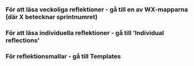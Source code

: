 ### För att läsa veckoliga reflektioner - gå till en av WX-mapparna (där X betecknar sprintnumret)

### För att läsa individuella reflektioner - gå till 'Individual reflections'

### För reflektionsmallar - gå till Templates

